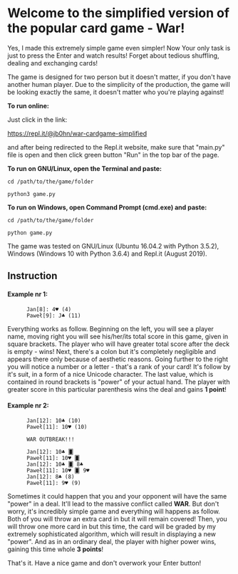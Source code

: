 # Welcome to the simplified version of the popular card game - War!

Yes, I made this extremely simple game even simpler! Now Your only task is just to press the Enter and watch results! Forget about tedious shuffling, dealing and exchanging cards!

The game is designed for two person but it doesn't matter, if you don't have another human player. Due to the simplicity of the production, the game will be looking exactly the same, it doesn't matter who you're playing against!

**To run online:**

Just click in the link:

https://repl.it/@jb0hn/war-cardgame-simplified 

and after being redirected to the Repl.it website, make sure that "main.py" file is open and then click green button "Run" in the top bar of the page. 




**To run on GNU/Linux, open the Terminal and paste:**

    cd /path/to/the/game/folder

    python3 game.py


**To run on Windows, open Command Prompt (cmd.exe) and paste:**

    cd /path/to/the/game/folder

    python game.py


The game was tested on GNU/Linux (Ubuntu 16.04.2 with Python 3.5.2), Windows (Windows 10 with Python 3.6.4) and Repl.it (August 2019).


## Instruction

#### Example nr 1:

          Jan[8]: 4♥ (4)
          Paweł[9]: J♣ (11)

Everything works as follow. Beginning on the left, you will see a player name, moving right you will see his/her/its total score in this game, given in square brackets. The player who will have greater total score after the deck is empty - wins! Next, there's a colon but it's completely negligible and appears there only because of aesthetic reasons. Going further to the right you will notice a number or a letter - that's a rank of your card! It's follow by it's suit, in a form of a nice Unicode character. The last value, which is contained in round brackets is "power" of your actual hand. The player with greater score in this particular parenthesis wins the deal and gains **1 point**!

#### Example nr 2:

          Jan[12]: 10♣ (10)
          Paweł[11]: 10♥ (10)

          WAR OUTBREAK!!!

          Jan[12]: 10♣ 🂠
          Paweł[11]: 10♥ 🂠
          Jan[12]: 10♣ 🂠 8♣
          Paweł[11]: 10♥ 🂠 9♥
          Jan[12]: 8♣ (8)
          Paweł[11]: 9♥ (9)

Sometimes it could happen that you and your opponent will have the same "power" in a deal. It'll lead to the massive conflict called **WAR**. But don't worry, it's incredibly simple game and everything will happens as follow. Both of you will throw an extra card in but it will remain covered! Then, you will throw one more card in but this time, the card will be graded by my extremely sophisticated algorithm, which will result in displaying a new "power". And as in an ordinary deal, the player with higher power wins, gaining this time whole **3 points**!

That's it. Have a nice game and don't overwork your Enter button!
